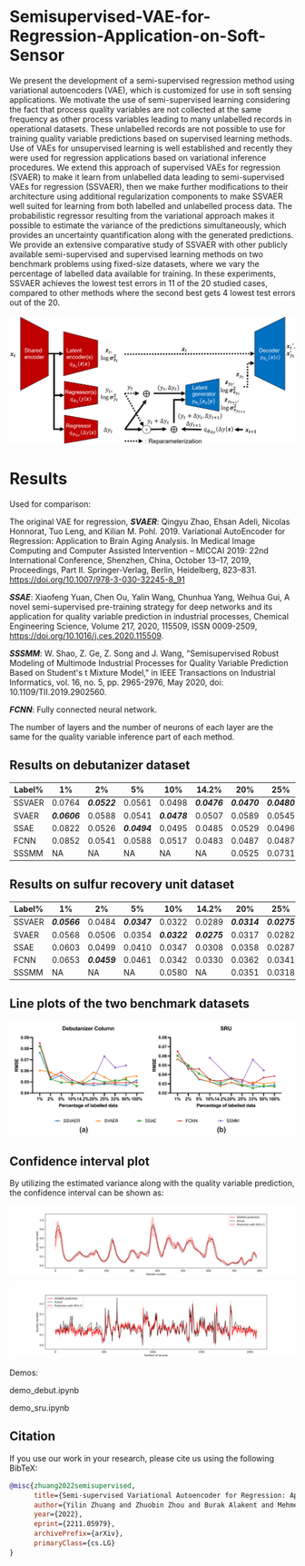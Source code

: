 # Semisupervised-VAE-for-Regression-Application-on-Soft-Sensor
We present the development of a semi-supervised regression method using variational autoencoders (VAE), which is customized for use in soft sensing applications. We motivate the use of semi-supervised learning considering the fact that process quality variables are not collected at the same frequency as other process variables leading to many unlabelled records in operational datasets. These unlabelled records are not possible to use for training quality variable predictions based on supervised learning methods. Use of VAEs for unsupervised learning is well established and recently they were used for regression applications based on variational inference procedures. We extend this approach of supervised VAEs for regression (SVAER) to make it learn from unlabelled data leading to semi-supervised VAEs for regression (SSVAER), then we make further modifications to their architecture using additional regularization components to make SSVAER well suited for learning from both labelled and unlabelled process data. The probabilistic regressor resulting from the variational approach makes it possible to estimate the variance of the predictions simultaneously, which provides an uncertainty quantification along with the generated predictions. We provide an extensive comparative study of SSVAER with other publicly available semi-supervised and supervised learning methods on two benchmark problems using fixed-size datasets, where we vary the percentage of labelled data available for training. In these experiments, SSVAER achieves the lowest test errors in 11 of the 20 studied cases, compared to other methods where the second best gets 4 lowest test errors out of the 20.

![SSVAER scheme](figs/ssvaer_scheme.png)

# Results

Used for comparison:

The original VAE for regression, ***SVAER***: Qingyu Zhao, Ehsan Adeli, Nicolas Honnorat, Tuo Leng, and Kilian M. Pohl. 2019. Variational AutoEncoder for Regression: Application to Brain Aging Analysis. In Medical Image Computing and Computer Assisted Intervention – MICCAI 2019: 22nd International Conference, Shenzhen, China, October 13–17, 2019, Proceedings, Part II. Springer-Verlag, Berlin, Heidelberg, 823–831. https://doi.org/10.1007/978-3-030-32245-8_91

***SSAE***: Xiaofeng Yuan, Chen Ou, Yalin Wang, Chunhua Yang, Weihua Gui, A novel semi-supervised pre-training strategy for deep networks and its application for quality variable prediction in industrial processes, Chemical Engineering Science, Volume 217, 2020, 115509, ISSN 0009-2509, https://doi.org/10.1016/j.ces.2020.115509.

***SSSMM***: W. Shao, Z. Ge, Z. Song and J. Wang, "Semisupervised Robust Modeling of Multimode Industrial Processes for Quality Variable Prediction Based on Student's t Mixture Model," in IEEE Transactions on Industrial Informatics, vol. 16, no. 5, pp. 2965-2976, May 2020, doi: 10.1109/TII.2019.2902560.

***FCNN***: Fully connected neural network.

The number of layers and the number of neurons of each layer are the same for the quality variable inference part of each method.

## Results on debutanizer dataset

| Label% | 1%              | 2%              | 5%              | 10%             | 14.2%           | 20%             | 25%             | 33%             | 50%             | 100%            |
|--------|-----------------|-----------------|-----------------|-----------------|-----------------|-----------------|-----------------|-----------------|-----------------|-----------------|
| SSVAER | 0.0764          | ***0.0522*** | 0.0561          | 0.0498          | ***0.0476*** | ***0.0470*** | ***0.0480*** | ***0.0476*** | ***0.0469*** | 0.0516          |
| SVAER  | ***0.0606*** | 0.0588          | 0.0541          | ***0.0478*** | 0.0507          | 0.0589          | 0.0545          | 0.0490          | 0.0540          | 0.0543          |
| SSAE   | 0.0822          | 0.0526          | ***0.0494*** | 0.0495          | 0.0485          | 0.0529          | 0.0496          | 0.0512          | 0.0521          | ***0.0462*** |
| FCNN   | 0.0852          | 0.0541          | 0.0588          | 0.0517          | 0.0483          | 0.0487          | 0.0487          | 0.0493          | 0.0493          | 0.0495          |
| SSSMM  | NA              | NA              | NA              | NA              | NA              | 0.0525          | 0.0731          | 0.0629          | 0.0647          | NA              |

## Results on sulfur recovery unit dataset

| Label% | 1%              | 2%              | 5%              | 10%             | 14.2%           | 20%             | 25%             | 33%             | 50%             | 100%            |
|--------|-----------------|-----------------|-----------------|-----------------|-----------------|-----------------|-----------------|-----------------|-----------------|-----------------|
| SSVAER | ***0.0566*** | 0.0484          | ***0.0347*** | 0.0322          | 0.0289          | ***0.0314*** | ***0.0275*** | 0.0285          | ***0.0268*** | 0.0290          |
| SVAER  | 0.0568          | 0.0506          | 0.0354          | ***0.0322*** | ***0.0275*** | 0.0317          | 0.0282          | 0.0320          | 0.0302          | 0.0315          |
| SSAE   | 0.0603          | 0.0499          | 0.0410          | 0.0347          | 0.0308          | 0.0358          | 0.0287          | ***0.0254*** | 0.0274          | ***0.0270*** |
| FCNN   | 0.0653          | ***0.0459*** | 0.0461          | 0.0342          | 0.0330          | 0.0362          | 0.0341          | 0.0298          | 0.0367          | 0.0382          |
| SSSMM  | NA              | NA              | NA              | 0.0580          | NA              | 0.0351          | 0.0318          | 0.0560          | 0.0445          | NA              |

## Line plots of the two benchmark datasets

![Variations of RMSEs against percentage of labelled entries on the two test datasets](figs/comparison_update.png)



## Confidence interval plot

By utilizing the estimated variance along with the quality variable prediction, the confidence interval can be shown as:

![95% confidence interval plot on debutanizer test data (20%label)](figs/debut_ci.png)

![95% confidence interval plot on debutanizer test data (20%label)](figs/sru_ci.png)

Demos:

demo_debut.ipynb

demo_sru.ipynb

## Citation

If you use our work in your research, please cite us using the following BibTeX:
```bibtex
@misc{zhuang2022semisupervised,
      title={Semi-supervised Variational Autoencoder for Regression: Application on Soft Sensors}, 
      author={Yilin Zhuang and Zhuobin Zhou and Burak Alakent and Mehmet Mercangöz},
      year={2022},
      eprint={2211.05979},
      archivePrefix={arXiv},
      primaryClass={cs.LG}
}
```